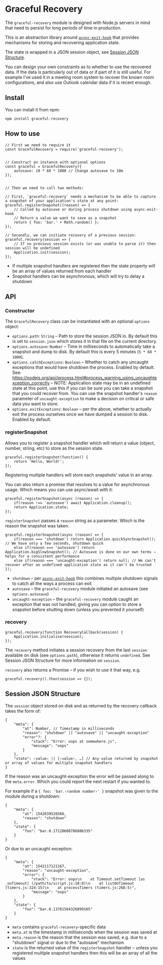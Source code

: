 # Graceful Recovery

The `graceful-recovery` module is designed with Node.js servers in mind that need to persist for long periods of time in production.

This is an abstraction library around [`async-exit-hook`](https://www.npmjs.com/package/async-exit-hook) that provides mechanisms for storing and recovering application state.

The state is wrapped in a JSON session object, see [Session JSON Structure](#session-json-structure).

You can design your own constraints as to whether to use the recovered data. If the data is particularly out of data or if part of it is still useful. For example I've used it in a meeting room system to recover the known room configurations, and also use Outlook calendar data if it is recent enough.


## Install

You can install it from npm:

```
npm install graceful-recovery
```



## How to use

```
// First we need to require it
const GracefulRecovery = require('graceful-recovery');


// Construct an instance with optional options
const graceful = GracefulRecovery({
	autosave: 10 * 60 * 1000 // Change autosave to 10m
});


// Then we need to call two methods:

// First, `graceful-recovery` needs a mechanism to be able to capture a snapshot of your application's state at any point:
graceful.registerSnapshot((reason) => {
	// Called by autosave or during process shutdown using async-exit-hook
	// Return a value we want to save as a snapshot
	return { foo: 'bar.' + Math.random() };
});

// Secondly, we can initiate recovery of a previous session:
graceful.recovery(session => {
	// If no previous session exists (or was unable to parse it) then session will be undefined
	Application.init(session);
});
```

* If multiple snapshot handlers are registered then the state property will be an array of values returned from each handler
* Snapshot handlers can be asynchronous, which will try to delay a shutdown


## API

### Constructor

The `GracefulRecovery` class can be instantiated with an optional `options` object:

* `options.path`: `String` – Path to store the session JSON in. By default this is set to `session.json` which stores it in that file on the current directory.
* `options.autosave`: `Number` – Time in milliseconds to automatically take a snapshot and dump to disk. By default this is every 5 minutes (`5 * 60 * 1000`).
* `options.catchExceptions`: `Boolean` – Whether to catch any uncaught exceptions that would have shutdown the process. Enabled by default. See: https://nodejs.org/api/process.html#process_warning_using_uncaughtexception_correctly – NOTE: Application state may be in an undefined state at this point, use this if you can be sure you can take a snapshot that you could recover from. You can use the snapshot handler's `reason` parameter of `uncaught-exception` to make a decision on critical or safe data you want to store.
* `options.exitExceptions`: `Boolean` – per the above, whether to actually exit the process ourselves once we have dumped a session to disk. Enabled by default.


### registerSnapshot

Allows you to register a snapshot handler which will return a value (object, number, string, etc) to store as the session state.

```
graceful.registerSnapshot(function() {
	return 'Hello, World!';
});
```

Registering multiple handlers will store each snapshots' value in an array.

You can also return a promise that resolves to a value for asynchronous usage.
Which means you can use async/await with it:

```
graceful.registerSnapshot(async (reason) => {
	if(reason !== 'autosave') await Application.cleanup();
	return Application.state;
});
```

`registerSnapshot` passes a `reason` string as a parameter. Which is the reason the snapshot was taken.

```
graceful.registerSnapshot(async (reason) => {
	if(reason === 'shutdown') return Application.quickSyncSnapshot(); // We have only a few seconds, shutdown quick
	else if(reason === 'autosave') return Application.bigSlowSnapshot(); // Autosave is done on our own terms – helps for a consistent performance
	else if(reason === 'uncaught-exception') return null; // We can't recover after an undefined application state as it can't be trusted
});
```

* `shutdown` – per [`async-exit-hook`](https://www.npmjs.com/package/async-exit-hook) this combines multiple shutdown signals to catch all the ways a process can exit
* `autosave` – the `graceful-recovery` module initiated an autosave (see `options.autosave`)
* `uncaught-exception` – the `graceful-recovery` module caught an exception that was not handled, giving you can option to store a snapshot before shutting down (unless you prevented it yourself)


### recovery

```
graceful.recovery(function RecoveryCallback(session) {
	Application.initialise(session);
});
```

The `recovery` method initiates a session recovery from the last `session` available on disk (see `options.path`), otherwise it returns `undefined`. See Session JSON Structure for more information on `session`.

`recovery` also returns a Promise – if you wish to use it that way, e.g.

```
graceful.recovery().then(session => {});
```


## Session JSON Structure

The `session` object stored on disk and as returned by the recovery callback takes the form of:

```
{
	"meta": {
		"at": Number, // Timestamp in milliseconds
		"reason": "shutdown" || "autosave" || "uncaught-exception"
		"error"?: {
			"stack": "Error: oops at somewhere.js",
			"message": "oops"
		}
	},
	"state": ‹value› || [‹value›, …] // Any value returned by snapshot or array of values for multiple snapshot handlers
}
```

If the reason was an uncaught-exception the error will be passed along to the `meta.error`.
Which you could report the next restart if you wanted to.


For example if a `{ foo: 'bar.‹random number›' }` snapshot was given to the module during a shutdown:

```
{
	"meta": {
		"at": 1542039520366,
		"reason": "shutdown"
	},
	"state": {
		"foo": "bar.0.17128608786886335"
	}
}
```

Or due to an uncaught exception:
```
{
	"meta": {
		"at": 1542117121167,
		"reason": "uncaught-exception",
		"error": {
			"stack": "Error: oops\n    at Timeout.setTimeout [as _onTimeout] (/path/to/script.js:10:8)\n    at listOnTimeout (timers.js:324:15)\n    at processTimers (timers.js:268:5)",
			"message": "oops"
		}
	},
	"state": {
		"foo": "bar.0.13781564326899165"
	}
}
```


* `meta` contains `graceful-recovery`-specific data
* `meta.at` is the timestamp in milliseconds when the session was saved at
* `meta.reason` is the reason that the session was saved, e.g. due to a "shutdown" signal or due to the "autosave" mechanism
* `state` is the returned value of the `registerSnapshot` handler – unless you registered multiple snapshot handlers then this will be an array of all the values
